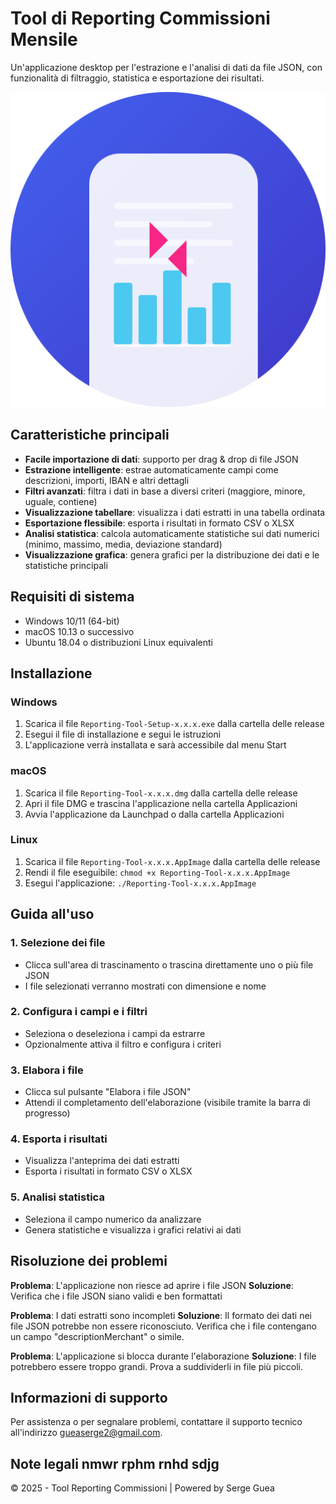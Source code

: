 # Tool di Reporting Commissioni Mensile

Un'applicazione desktop per l'estrazione e l'analisi di dati da file JSON, con funzionalità di filtraggio, statistica e esportazione dei risultati.

![Screenshot dell'applicazione](screenshot.png)

## Caratteristiche principali

- **Facile importazione di dati**: supporto per drag & drop di file JSON
- **Estrazione intelligente**: estrae automaticamente campi come descrizioni, importi, IBAN e altri dettagli
- **Filtri avanzati**: filtra i dati in base a diversi criteri (maggiore, minore, uguale, contiene)
- **Visualizzazione tabellare**: visualizza i dati estratti in una tabella ordinata
- **Esportazione flessibile**: esporta i risultati in formato CSV o XLSX
- **Analisi statistica**: calcola automaticamente statistiche sui dati numerici (minimo, massimo, media, deviazione standard)
- **Visualizzazione grafica**: genera grafici per la distribuzione dei dati e le statistiche principali

## Requisiti di sistema

- Windows 10/11 (64-bit)
- macOS 10.13 o successivo
- Ubuntu 18.04 o distribuzioni Linux equivalenti

## Installazione

### Windows
1. Scarica il file `Reporting-Tool-Setup-x.x.x.exe` dalla cartella delle release
2. Esegui il file di installazione e segui le istruzioni
3. L'applicazione verrà installata e sarà accessibile dal menu Start

### macOS
1. Scarica il file `Reporting-Tool-x.x.x.dmg` dalla cartella delle release
2. Apri il file DMG e trascina l'applicazione nella cartella Applicazioni
3. Avvia l'applicazione da Launchpad o dalla cartella Applicazioni

### Linux
1. Scarica il file `Reporting-Tool-x.x.x.AppImage` dalla cartella delle release
2. Rendi il file eseguibile: `chmod +x Reporting-Tool-x.x.x.AppImage`
3. Esegui l'applicazione: `./Reporting-Tool-x.x.x.AppImage`

## Guida all'uso

### 1. Selezione dei file
- Clicca sull'area di trascinamento o trascina direttamente uno o più file JSON
- I file selezionati verranno mostrati con dimensione e nome

### 2. Configura i campi e i filtri
- Seleziona o deseleziona i campi da estrarre
- Opzionalmente attiva il filtro e configura i criteri

### 3. Elabora i file
- Clicca sul pulsante "Elabora i file JSON"
- Attendi il completamento dell'elaborazione (visibile tramite la barra di progresso)

### 4. Esporta i risultati
- Visualizza l'anteprima dei dati estratti
- Esporta i risultati in formato CSV o XLSX

### 5. Analisi statistica
- Seleziona il campo numerico da analizzare
- Genera statistiche e visualizza i grafici relativi ai dati

## Risoluzione dei problemi

**Problema**: L'applicazione non riesce ad aprire i file JSON
**Soluzione**: Verifica che i file JSON siano validi e ben formattati

**Problema**: I dati estratti sono incompleti
**Soluzione**: Il formato dei dati nei file JSON potrebbe non essere riconosciuto. Verifica che i file contengano un campo "descriptionMerchant" o simile.

**Problema**: L'applicazione si blocca durante l'elaborazione
**Soluzione**: I file potrebbero essere troppo grandi. Prova a suddividerli in file più piccoli.

## Informazioni di supporto

Per assistenza o per segnalare problemi, contattare il supporto tecnico all'indirizzo gueaserge2@gmail.com.

## Note legali nmwr rphm rnhd sdjg

© 2025 - Tool Reporting Commissioni | Powered by Serge Guea

